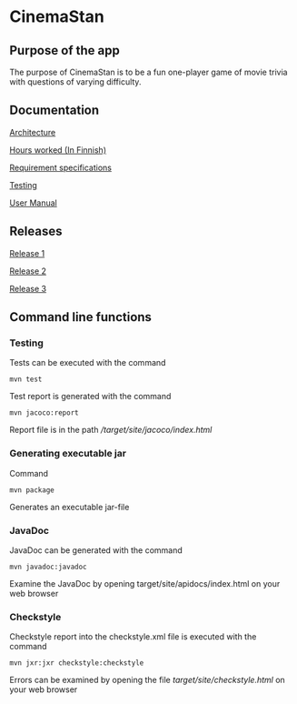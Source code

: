 # CinemaStan 

## Purpose of the app 

The purpose of CinemaStan is to be a fun one-player game of movie trivia with questions of varying difficulty.


## Documentation

[Architecture](https://github.com/ineslukkanen/ot-harjoitustyo/blob/main/Documentation/architecture.md)

[Hours worked (In Finnish)](https://github.com/ineslukkanen/ot-harjoitustyo/blob/main/Documentation/tyoaikakirjanpito.md)

[Requirement specifications](https://github.com/ineslukkanen/ot-harjoitustyo/blob/main/Documentation/specifications.md)

[Testing](https://github.com/ineslukkanen/ot-harjoitustyo/blob/main/Documentation/testing.md)

[User Manual](https://github.com/ineslukkanen/ot-harjoitustyo/blob/main/Documentation/usermanual.md)



## Releases

[Release 1](https://github.com/ineslukkanen/ot-harjoitustyo/releases/tag/viikko5)

[Release 2](https://github.com/ineslukkanen/ot-harjoitustyo/releases/tag/viikko6)

[Release 3](https://github.com/ineslukkanen/ot-harjoitustyo/releases/tag/viikko7)


## Command line functions 

### Testing

Tests can be executed with the command 

```
mvn test
```
Test report is generated with the command

```
mvn jacoco:report
```

Report file is in the path _/target/site/jacoco/index.html_

### Generating executable jar

Command

```
mvn package
```
Generates an executable jar-file

### JavaDoc

JavaDoc can be generated with the command

```
mvn javadoc:javadoc
```
Examine the JavaDoc by opening target/site/apidocs/index.html on your web browser

### Checkstyle 

Checkstyle report into the checkstyle.xml file is executed with the command

```
mvn jxr:jxr checkstyle:checkstyle
```
Errors can be examined by opening the file _target/site/checkstyle.html_ on your web browser

